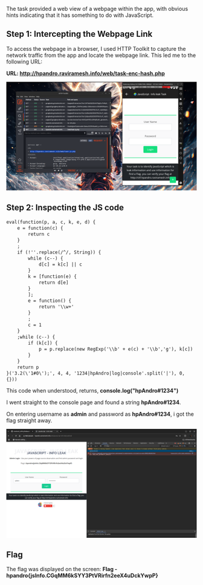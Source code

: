 The task provided a web view of a webpage within the app, with obvious hints indicating that it has something to do with JavaScript.

## Step 1: Intercepting the Webpage Link

To access the webpage in a browser, I used HTTP Toolkit to capture the network traffic from the app and locate the webpage link. This led me to the following URL:

**URL: http://hpandro.raviramesh.info/web/task-enc-hash.php**

![image](1.png)

## Step 2: Inspecting the JS code

```
eval(function(p, a, c, k, e, d) {
    e = function(c) {
        return c
    }
    ;
    if (!''.replace(/^/, String)) {
        while (c--) {
            d[c] = k[c] || c
        }
        k = [function(e) {
            return d[e]
        }
        ];
        e = function() {
            return '\\w+'
        }
        ;
        c = 1
    }
    ;while (c--) {
        if (k[c]) {
            p = p.replace(new RegExp('\\b' + e(c) + '\\b','g'), k[c])
        }
    }
    return p
}('3.2(\'1#0\');', 4, 4, '1234|hpAndro|log|console'.split('|'), 0, {}))

```

This code when understood, returns, **console.log("hpAndro#1234")**

I went straight to the console page and found a string **hpAndro#1234**.

On entering username as **admin** and password as **hpAndro#1234**, i got the flag straight away.

![image](2.png)

## Flag
The flag was displayed on the screen:
**Flag - hpandro{jsInfo.CGqMM6kSYY3PtVRirfn2eeX4uDckYwpP}**
